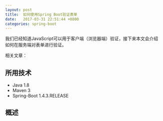```yaml
---
layout: post
title:  如何使用Spring Boot验证表单
date:   2017-03-31 22:51:44 +0800
categories: spring-boot
---
```


我们已经知道JavaScript可以用于客户端（浏览器端）验证，接下来本文会介绍如何在服务端对表单进行验证。

相关文章：

## 所用技术
- Java 1.8
- Maven 3
- Spring-Boot 1.4.3.RELEASE

## 概述

